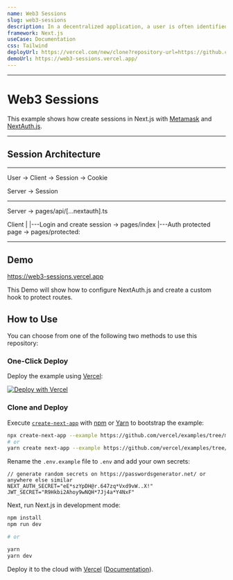 ```yaml
---
name: Web3 Sessions
slug: web3-sessions
description: In a decentralized application, a user is often identified by a Cryptocurrency wallet such as Metamask. However, since Metamask works by injecting a script into the page, it is only available on the client, cutting off the ability to use getServerSideProps to fetch user data.
framework: Next.js
useCase: Documentation
css: Tailwind
deployUrl: https://vercel.com/new/clone?repository-url=https://github.com/vercel/examples/tree/main/solutions/web3-sessions&project-name=web3-sessions&repository-name=web3-sessions
demoUrl: https://web3-sessions.vercel.app/
---
```



---


# Web3 Sessions

This example shows how create sessions in Next.js with [Metamask](https://metamask.io/) and [NextAuth.js](https://next-auth.js.org/).

--- 



## Session Architecture

---

User -> Client -> Session -> Cookie

Server -> Session


----

Server -> pages/api/[...nextauth].ts


Client
  |
  |---Login and create session -> pages/index
  |---Auth protected page -> pages/protected: 

---

## Demo

https://web3-sessions.vercel.app

This Demo will show how to configure NextAuth.js and create a custom hook to protect routes.

## How to Use

You can choose from one of the following two methods to use this repository:

### One-Click Deploy

Deploy the example using [Vercel](https://vercel.com?utm_source=github&utm_medium=readme&utm_campaign=vercel-examples):

[![Deploy with Vercel](https://vercel.com/button)](https://vercel.com/new/clone?repository-url=https://github.com/vercel/examples/tree/main/solutions/web3-sessions&project-name=web3-sessions&repository-name=web3-sessions)

### Clone and Deploy

Execute [`create-next-app`](https://github.com/vercel/next.js/tree/canary/packages/create-next-app) with [npm](https://docs.npmjs.com/cli/init) or [Yarn](https://yarnpkg.com/lang/en/docs/cli/create/) to bootstrap the example:

```bash
npx create-next-app --example https://github.com/vercel/examples/tree/main/solutions/web3-sessions
# or
yarn create next-app --example https://github.com/vercel/examples/tree/main/solutions/web3-sessions
```

Rename the `.env.example` file to `.env` and add your own secrets:

```
// generate random secrets on https://passwordsgenerator.net/ or anywhere else similar
NEXT_AUTH_SECRET="eE*szYpDH@r.647zq*Vxd9vW..X!"
JWT_SECRET="R9Hkbi2Ahoy9wNQH*7Jj4a*Y4NxF"
```

Next, run Next.js in development mode:

```bash
npm install
npm run dev

# or

yarn
yarn dev
```

Deploy it to the cloud with [Vercel](https://vercel.com/new?utm_source=github&utm_medium=readme&utm_campaign=edge-middleware-eap) ([Documentation](https://nextjs.org/docs/deployment)).
